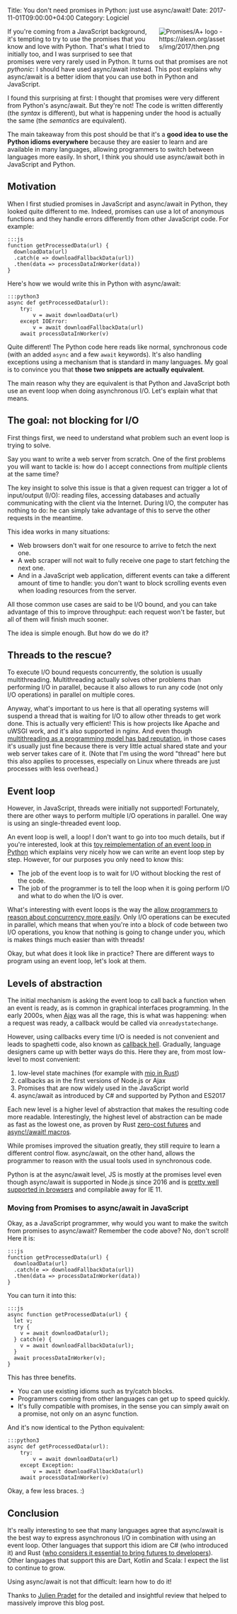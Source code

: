 Title: You don't need promises in Python: just use async/await!
Date: 2017-11-01T09:00:00+04:00
Category: Logiciel

<img alt="Promises/A+ logo - https://alexn.org/assets/img/2017/then.png" src="{filename}/images/equivalence_then_logo.png" style="float: right; max-width:30%; max-height: 100px; height:auto; padding: 0 10px 1em 1em"/>

If you're coming from a JavaScript background, it's tempting to try to
use the promises that you know and love with Python. That's what I
tried to initially too, and I was surprised to see that promises were
very rarely used in Python. It turns out that promises are not
*pythonic*: I should have used async/await instead. This post explains
why async/await is a better idiom that you can use both in Python and
JavaScript.

I found this surprising at first: I thought that promises were very
different from Python's async/await. But they're not! The code is
written differently (the *syntax* is different), but what is happening
under the hood is actually the same (the *semantics* are equivalent).

The main takeaway from this post should be that it's a **good idea to
use the Python idioms everywhere** because they are easier to learn
and are available in many languages, allowing programmers to switch
between languages more easily. In short, I think you should use
async/await both in JavaScript and Python.

## Motivation

When I first studied promises in JavaScript and async/await in Python,
they looked quite different to me. Indeed, promises can use a lot of
anonymous functions and they handle errors differently from other
JavaScript code. For example:

    :::js
    function getProcessedData(url) {
      downloadData(url)
      .catch(e => downloadFallbackData(url))
      .then(data => processDataInWorker(data))
    }

Here's how we would write this in Python with async/await:

    :::python3
    async def getProcessedData(url):
        try:
            v = await downloadData(url)
        except IOError:
            v = await downloadFallbackData(url)
        await processDataInWorker(v)

Quite different! The Python code here reads like normal, synchronous
code (with an added `async` and a few `await` keywords). It's also
handling exceptions using a mechanism that is standard in many
languages. My goal is to convince you that **those two snippets are
actually equivalent**.

The main reason why they are equivalent is that Python and JavaScript
both use an event loop when doing asynchronous I/O. Let's explain what
that means.

## The goal: not blocking for I/O

First things first, we need to understand what problem such an event
loop is trying to solve.

Say you want to write a web server from scratch. One of the first
problems you will want to tackle is: how do I accept connections from
*multiple* clients at the same time?

The key insight to solve this issue is that a given request can
trigger a lot of input/output (I/O): reading files, accessing
databases and actually communicating with the client via the Internet.
During I/O, the computer has nothing to do: he can simply take
advantage of this to serve the other requests in the meantime.

This idea works in many situations:

 * Web browsers don't wait for one resource to arrive to fetch the
   next one.
 * A web scraper will not wait to fully receive one page to start
   fetching the next one.
 * And in a JavaScript web application, different events can take a
   different amount of time to handle: you don't want to block
   scrolling events even when loading resources from the server.

All those common use cases are said to be I/O bound, and you can take
advantage of this to improve throughput: each request won't be faster,
but all of them will finish much sooner.

The idea is simple enough. But how do we do it?

## Threads to the rescue?

To execute I/O bound requests concurrently, the solution is usually
multithreading. Multithreading actually solves other problems than
performing I/O in parallel, because it also allows to run any code
(not only I/O operations) in parallel on multiple cores.

Anyway, what's important to us here is that all operating systems will
suspend a thread that is waiting for I/O to allow other threads to get
work done. This is actually very efficient! This is how projects like
Apache and uWSGI work, and it's also supported in nginx. And even
though [multithreading as a programming model has bad reputation][1],
in those cases it's usually just fine because there is very little
actual shared state and your web server takes care of it. (Note that
I'm using the word "thread" here but this also applies to processes,
especially on Linux where threads are just processes with less
overhead.)

[1]: https://stackoverflow.com/questions/1191553/why-might-threads-be-considered-evil

## Event loop

However, in JavaScript, threads were initially not supported!
Fortunately, there are other ways to perform multiple I/O operations
in parallel. One way is using an single-threaded event loop.

An event loop is well, a loop! I don't want to go into too much
details, but if you're interested, look at this [toy reimplementation
of an event loop in Python][2] which explains very nicely how
we can write an event loop step by step. However, for our purposes you
only need to know this:

 * The job of the event loop is to wait for I/O without blocking
   the rest of the code.
 * The job of the programmer is to tell the loop when it is going
   perform I/O and what to do when the I/O is over.

[2]: https://github.com/AndreLouisCaron/a-tale-of-event-loops

What's interesting with event loops is the way the [allow programmers
to reason about concurrency more
easily](https://glyph.twistedmatrix.com/2014/02/unyielding.html). Only
I/O operations can be executed in parallel, which means that when
you're into a block of code between two I/O operations, you know that
nothing is going to change under you, which is makes things much
easier than with threads!

Okay, but what does it look like in practice? There are different ways
to program using an event loop, let's look at them.

## Levels of abstraction

The initial mechanism is asking the event loop to call back a function
when an event is ready, as is common in graphical interfaces
programming. In the early 2000s, when [Ajax][3] was all the rage, this
is what was happening: when a request was ready, a callback would be
called via `onreadystatechange`.

[3]: https://en.wikipedia.org/wiki/Ajax_(programming)

However, using callbacks every time I/O is needed is not convenient
and leads to spaghetti code, also known as [callback
hell](http://callbackhell.com/). Gradually, language designers came up
with better ways do this. Here they are, from most low-level to most
convenient:

<!-- Do I have enough courage to add an example for each level? -->

 1. low-level state machines (for example with [mio in Rust][4])
 1. callbacks as in the first versions of Node.js or Ajax
 1. Promises that are now widely used in the JavaScript world
 1. async/await as introduced by C# and supported by Python and ES2017

[4]: http://carllerche.github.io/mio/mio/index.html

Each new level is a higher level of abstraction that makes the
resulting code more readable. Interestingly, the highest level of
abstraction can be made as fast as the lowest one, as proven by Rust
[zero-cost futures](https://aturon.github.io/blog/2016/08/11/futures/)
and [async!/await!
macros](https://github.com/alexcrichton/futures-await).

While promises improved the situation greatly, they still require to
learn a different control flow. async/await, on the other hand, allows
the programmer to reason with the usual tools used in synchronous
code.

Python is at the async/await level, JS is mostly at the promises level
even though async/await is supported in Node.js since 2016 and is
[pretty well supported in browsers][5] and compilable away for IE 11.

[5]: http://caniuse.com/#feat=async-functions

<!--

### What about performance?

Event loops are often sold as a way to get high performance

Threads context switch cost

Extreme case event loops are better

In the general case and with dynamic languages like Python and JS I
don't believe it should be the main reason

Suffice to say that you can get similar performance in both situations
for I/O bound code.
-->

### Moving from Promises to async/await in JavaScript

Okay, as a JavaScript programmer, why would you want to make the
switch from promises to async/await? Remember the code above? No,
don't scroll! Here it is:

    :::js
    function getProcessedData(url) {
      downloadData(url)
      .catch(e => downloadFallbackData(url))
      .then(data => processDataInWorker(data))
    }

You can turn it into this:

    :::js
    async function getProcessedData(url) {
      let v;
      try {
        v = await downloadData(url);
      } catch(e) {
        v = await downloadFallbackData(url);
      }
      await processDataInWorker(v);
    }

This has three benefits.

 * You can use existing idioms such as try/catch blocks.
 * Programmers coming from other languages can get up to speed
   quickly.
 * It's fully compatible with promises, in the sense you can simply
   await on a promise, not only on an async function.

And it's now identical to the Python equivalent:

    :::python3
    async def getProcessedData(url):
        try:
            v = await downloadData(url)
        except Exception:
            v = await downloadFallbackData(url)
        await processDataInWorker(v)

Okay, a few less braces. :)

## Conclusion

It's really interesting to see that many languages agree that
async/await is the best way to express asynchronous I/O in combination
with using an event loop. Other languages that support this idiom are
C# (who introduced it) and Rust ([who considers it essential to bring
futures to developers][6]). Other languages that support this are
Dart, Kotlin and Scala: I expect the list to continue to grow.

[6]: https://github.com/alexcrichton/futures-await

Using async/await is not that difficult: learn how to do it!

Thanks to [Julien Pradet](https://www.julienpradet.fr/) for the
detailed and insightful review that helped to massively improve this
blog post.

<!-- vim: spelllang=en
-->
